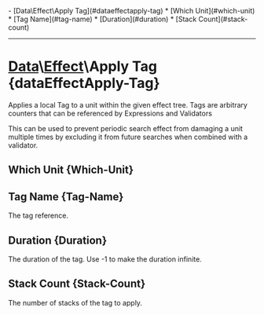 <div id="toc" markdown="1">
- [Data\Effect\Apply Tag](#dataeffectapply-tag)
  * [Which Unit](#which-unit)
  * [Tag Name](#tag-name)
  * [Duration](#duration)
  * [Stack Count](#stack-count)

</div>

***

# [](dcei.engine.proto.Effect.apply_tag)**[Data](Data)\\[Effect](Data-Effect)\Apply Tag** {dataEffectApply-Tag}
Applies a local Tag to a unit within the given effect tree. Tags are arbitrary counters that can be referenced by Expressions and Validators

[](manual-wiki-start)
This can be used to prevent periodic search effect from damaging a unit multiple times by excluding it from future searches when combined with a validator.
[](manual-wiki-end)

## [](dcei.engine.proto.EffectApplyTag.which_unit)**Which Unit** {Which-Unit}

[](manual-wiki-start)

[](manual-wiki-end)

## [](dcei.engine.proto.EffectApplyTag.tag_name)**Tag Name** {Tag-Name}
The tag reference.

[](manual-wiki-start)

[](manual-wiki-end)

## [](dcei.engine.proto.EffectApplyTag.duration)**Duration** {Duration}
The duration of the tag. Use -1 to make the duration infinite.

[](manual-wiki-start)

[](manual-wiki-end)

## [](dcei.engine.proto.EffectApplyTag.stack_count)**Stack Count** {Stack-Count}
The number of stacks of the tag to apply.

[](manual-wiki-start)

[](manual-wiki-end)

